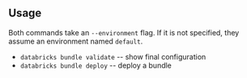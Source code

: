 ## Usage

Both commands take an `--environment` flag.
If it is not specified, they assume an environment named `default`.

* `databricks bundle validate` -- show final configuration
* `databricks bundle deploy` -- deploy a bundle
